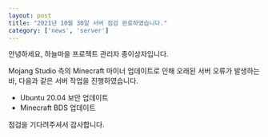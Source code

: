 ```yaml
---
layout: post
title: "2021년 10월 30일 서버 점검 완료하였습니다."
category: ['news', 'server']
---
```

안녕하세요, 하늘마을 프로젝트 관리자 종이상자입니다.

Mojang Studio 측의 Minecraft 마이너 업데이트로 인해 오래된 서버 오류가 발생하는 바, 다음과 같은 서버 작업을 진행하였습니다.

- Ubuntu 20.04 보안 업데이트
- Minecraft BDS 업데이트

점검을 기다려주셔서 감사합니다.
